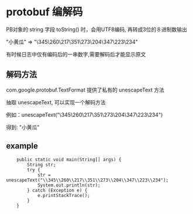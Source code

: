 # protobuf 编解码

PB对象的 string 字段 toString() 时，会用UTF8编码, 再转成3位的８进制数输出

"小黄瓜" => "\345\260\217\351\273\204\347\223\234"

有时候日志中仅有编码后的一串数字,需要解码后才能显示原文

## 解码方法

com.google.protobuf.TextFormat 提供了私有的 unescapeText 方法

抽取 unescapeText, 可以实现一个解码方法

例如：unescapeText("\\345\\260\\217\\351\\273\\204\\347\\223\\234")

得到: "小黄瓜"

## example

```
    public static void main(String[] args) {
        String str;
        try {
            str = unescapeText("\\345\\260\\217\\351\\273\\204\\347\\223\\234");
            System.out.println(str);
        } catch (Exception e) {
            e.printStackTrace();
        }
    }
```
